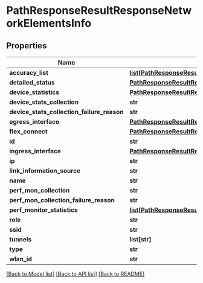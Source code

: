 # PathResponseResultResponseNetworkElementsInfo

## Properties
Name | Type | Description | Notes
------------ | ------------- | ------------- | -------------
**accuracy_list** | [**list[PathResponseResultResponseAccuracyList]**](PathResponseResultResponseAccuracyList.md) |  | [optional] 
**detailed_status** | [**PathResponseResultResponseDetailedStatus**](PathResponseResultResponseDetailedStatus.md) |  | [optional] 
**device_statistics** | [**PathResponseResultResponseDeviceStatistics**](PathResponseResultResponseDeviceStatistics.md) |  | [optional] 
**device_stats_collection** | **str** |  | [optional] 
**device_stats_collection_failure_reason** | **str** |  | [optional] 
**egress_interface** | [**PathResponseResultResponseEgressInterface**](PathResponseResultResponseEgressInterface.md) |  | [optional] 
**flex_connect** | [**PathResponseResultResponseFlexConnect**](PathResponseResultResponseFlexConnect.md) |  | [optional] 
**id** | **str** |  | [optional] 
**ingress_interface** | [**PathResponseResultResponseEgressInterface**](PathResponseResultResponseEgressInterface.md) |  | [optional] 
**ip** | **str** |  | [optional] 
**link_information_source** | **str** |  | [optional] 
**name** | **str** |  | [optional] 
**perf_mon_collection** | **str** |  | [optional] 
**perf_mon_collection_failure_reason** | **str** |  | [optional] 
**perf_monitor_statistics** | [**list[PathResponseResultResponsePerfMonStatistics]**](PathResponseResultResponsePerfMonStatistics.md) |  | [optional] 
**role** | **str** |  | [optional] 
**ssid** | **str** |  | [optional] 
**tunnels** | **list[str]** |  | [optional] 
**type** | **str** |  | [optional] 
**wlan_id** | **str** |  | [optional] 

[[Back to Model list]](../README.md#documentation-for-models) [[Back to API list]](../README.md#documentation-for-api-endpoints) [[Back to README]](../README.md)


